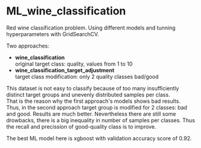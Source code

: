# ML_wine_classification
Red wine classification problem. Using different models and tunning hyperparameters with GridSearchCV.

Two approaches:
 - **wine_classification**  
 original target class: quality, values from 1 to 10
 - **wine_classification_target_adjustment**  
 target class modification: only 2 quality classes bad/good


This dataset is not easy to classify because of too many insufficiently distinct target groups and unevenly distributed samples per class.  
That is the reason why the first approach's models shows bad results.  
Thus, in the second approach target group is modified for 2 classes: bad and good. Results are much better. Nevertheless there are still some drowbacks, there is a big inequality in number of samples per classes. Thus the recall and precission of good-quality class is to improve.  


The best ML model here is xgboost with validation accuracy score of 0.92.
